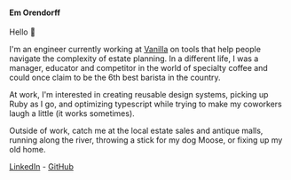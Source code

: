 #### Em Orendorff

Hello 👋

I'm an engineer currently working at [Vanilla](https://www.justvanilla.com/) on tools that help people navigate the complexity of estate planning. In a different life, I was a manager, educator and competitor in the world of specialty coffee and could once claim to be the 6th best barista in the country.

At work, I'm interested in creating reusable design systems, picking up Ruby as I go, and optimizing typescript while trying to make my coworkers laugh a little (it works sometimes).

Outside of work, catch me at the local estate sales and antique malls, running along the river, throwing a stick for my dog Moose, or fixing up my old home. 

[LinkedIn](https://www.linkedin.com/in/em-orendorff-2a2b4987/) - [GitHub](https://github.com/emorendorff) 
